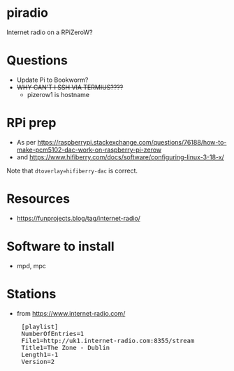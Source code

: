 # piradio
Internet radio on a RPiZeroW?


# Questions
 * Update Pi to Bookworm?
 * <strike>WHY CAN'T I SSH VIA TERMIUS????</strike>
   * pizerow1 is hostname

# RPi prep
 * As per https://raspberrypi.stackexchange.com/questions/76188/how-to-make-pcm5102-dac-work-on-raspberry-pi-zerow
 * and https://www.hifiberry.com/docs/software/configuring-linux-3-18-x/

 Note that `dtoverlay=hifiberry-dac` is correct.


 # Resources
  * https://funprojects.blog/tag/internet-radio/


# Software to install
* mpd, mpc


# Stations
 * from https://www.internet-radio.com/
<pre>
    [playlist]
    NumberOfEntries=1
    File1=http://uk1.internet-radio.com:8355/stream
    Title1=The Zone - Dublin
    Length1=-1
    Version=2
</pre>